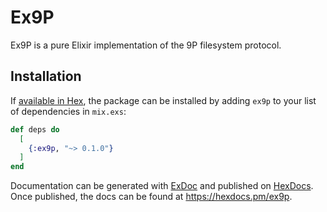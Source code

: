# Ex9P

Ex9P is a pure Elixir implementation of the 9P filesystem protocol.

## Installation

If [available in Hex](https://hex.pm/docs/publish), the package can be installed
by adding `ex9p` to your list of dependencies in `mix.exs`:

```elixir
def deps do
  [
    {:ex9p, "~> 0.1.0"}
  ]
end
```

Documentation can be generated with [ExDoc](https://github.com/elixir-lang/ex_doc)
and published on [HexDocs](https://hexdocs.pm). Once published, the docs can
be found at <https://hexdocs.pm/ex9p>.
